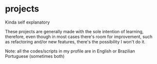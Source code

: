 # projects
Kinda self explanatory

These projects are generally made with the sole intention of learning, therefore, even though in most cases there's room for improvement, such as refactoring and/or new features, there's the possibility I won't do it.

Note: all the codes/scripts in my profile are in English or Brazilian Portuguese (sometimes both)
